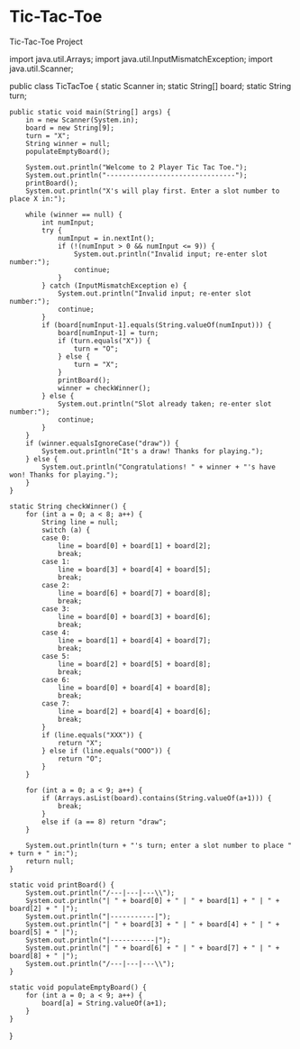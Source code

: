 # Tic-Tac-Toe
Tic-Tac-Toe Project


import java.util.Arrays;
import java.util.InputMismatchException;
import java.util.Scanner;


public class TicTacToe {
	static Scanner in;
	static String[] board;
	static String turn;

	public static void main(String[] args) {
		in = new Scanner(System.in);
		board = new String[9];
		turn = "X";
		String winner = null;
		populateEmptyBoard();

		System.out.println("Welcome to 2 Player Tic Tac Toe.");
		System.out.println("--------------------------------");
		printBoard();
		System.out.println("X's will play first. Enter a slot number to place X in:");

		while (winner == null) {
			int numInput;
			try {
				numInput = in.nextInt();
				if (!(numInput > 0 && numInput <= 9)) {
					System.out.println("Invalid input; re-enter slot number:");
					continue;
				}
			} catch (InputMismatchException e) {
				System.out.println("Invalid input; re-enter slot number:");
				continue;
			}
			if (board[numInput-1].equals(String.valueOf(numInput))) {
				board[numInput-1] = turn;
				if (turn.equals("X")) {
					turn = "O";
				} else {
					turn = "X";
				}
				printBoard();
				winner = checkWinner();
			} else {
				System.out.println("Slot already taken; re-enter slot number:");
				continue;
			}
		}
		if (winner.equalsIgnoreCase("draw")) {
			System.out.println("It's a draw! Thanks for playing.");
		} else {
			System.out.println("Congratulations! " + winner + "'s have won! Thanks for playing.");
		}
	}

	static String checkWinner() {
		for (int a = 0; a < 8; a++) {
			String line = null;
			switch (a) {
			case 0:
				line = board[0] + board[1] + board[2];
				break;
			case 1:
				line = board[3] + board[4] + board[5];
				break;
			case 2:
				line = board[6] + board[7] + board[8];
				break;
			case 3:
				line = board[0] + board[3] + board[6];
				break;
			case 4:
				line = board[1] + board[4] + board[7];
				break;
			case 5:
				line = board[2] + board[5] + board[8];
				break;
			case 6:
				line = board[0] + board[4] + board[8];
				break;
			case 7:
				line = board[2] + board[4] + board[6];
				break;
			}
			if (line.equals("XXX")) {
				return "X";
			} else if (line.equals("OOO")) {
				return "O";
			}
		}

		for (int a = 0; a < 9; a++) {
			if (Arrays.asList(board).contains(String.valueOf(a+1))) {
				break;
			}
			else if (a == 8) return "draw";
		}

		System.out.println(turn + "'s turn; enter a slot number to place " + turn + " in:");
		return null;
	}

	static void printBoard() {
		System.out.println("/---|---|---\\");
		System.out.println("| " + board[0] + " | " + board[1] + " | " + board[2] + " |");
		System.out.println("|-----------|");
		System.out.println("| " + board[3] + " | " + board[4] + " | " + board[5] + " |");
		System.out.println("|-----------|");
		System.out.println("| " + board[6] + " | " + board[7] + " | " + board[8] + " |");
		System.out.println("/---|---|---\\");
	}

	static void populateEmptyBoard() {
		for (int a = 0; a < 9; a++) {
			board[a] = String.valueOf(a+1);
		}
	}
}
